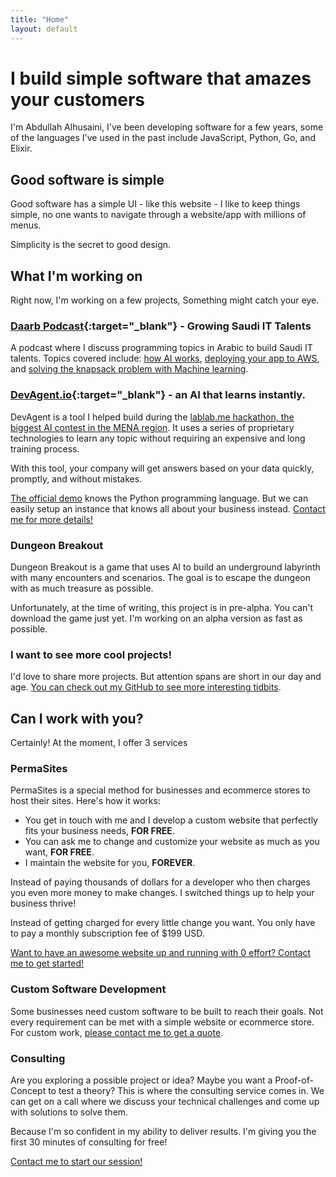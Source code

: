 ```yaml
---
title: "Home"
layout: default
---
```


# I build simple software that amazes your customers

I'm Abdullah Alhusaini, I've been developing software for a few years, some of the languages I've used in the past include JavaScript, Python, Go, and Elixir.

## Good software is simple

Good software has a simple UI - like this website - I like to keep things simple, no one wants to navigate through a website/app with millions of menus.

Simplicity is the secret to good design.

## What I'm working on

Right now, I'm working on a few projects, Something might catch your eye.

### [Daarb Podcast](https://podcast.daarb.dev/){:target="\_blank"} - Growing Saudi IT Talents

A podcast where I discuss programming topics in Arabic to build Saudi IT talents. Topics covered include: [how AI works](https://podcast.daarb.dev/2007857/12266155-), [deploying your app to AWS](https://podcast.daarb.dev/2007857/10926037-aws), and [solving the knapsack problem with Machine learning](https://podcast.daarb.dev/2007857/11365298-).

### [DevAgent.io](https://devagent.io/){:target="\_blank"} - an AI that learns instantly.

DevAgent is a tool I helped build during the [lablab.me hackathon, the biggest AI contest in the MENA region](https://lablab.me/event/innovating-ai-solutions/refine-ai/devagent). It uses a series of proprietary technologies to learn any topic without requiring an expensive and long training process.

With this tool, your company will get answers based on your data quickly, promptly, and without mistakes.

[The official demo](https://devagent.io/) knows the Python programming language. But we can easily setup an instance that knows all about your business instead. [Contact me for more details!](/contact)

### Dungeon Breakout

Dungeon Breakout is a game that uses AI to build an underground labyrinth with many encounters and scenarios. The goal is to escape the dungeon with as much treasure as possible.

Unfortunately, at the time of writing, this project is in pre-alpha. You can't download the game just yet. I'm working on an alpha version as fast as possible.

### I want to see more cool projects!

I'd love to share more projects. But attention spans are short in our day and age. [You can check out my GitHub to see more interesting tidbits](https://github.com/a-alhusaini/).

## Can I work with you?

Certainly! At the moment, I offer 3 services

### PermaSites

PermaSites is a special method for businesses and ecommerce stores to host their sites. Here's how it works:

- You get in touch with me and I develop a custom website that perfectly fits your business needs, **FOR FREE**.
- You can ask me to change and customize your website as much as you want, **FOR FREE**.
- I maintain the website for you, **FOREVER**.

Instead of paying thousands of dollars for a developer who then charges you even more money to make changes. I switched things up to help your business thrive!

Instead of getting charged for every little change you want. You only have to pay a monthly subscription fee of $199 USD.

[Want to have an awesome website up and running with 0 effort? Contact me to get started!](/contact)

### Custom Software Development

Some businesses need custom software to be built to reach their goals. Not every requirement can be met with a simple website or ecommerce store. For custom work, [please contact me to get a quote](/contact).

### Consulting

Are you exploring a possible project or idea? Maybe you want a Proof-of-Concept to test a theory? This is where the consulting service comes in. We can get on a call where we discuss your technical challenges and come up with solutions to solve them.

Because I'm so confident in my ability to deliver results. I'm giving you the first 30 minutes of consulting for free!

[Contact me to start our session!](/contact)
